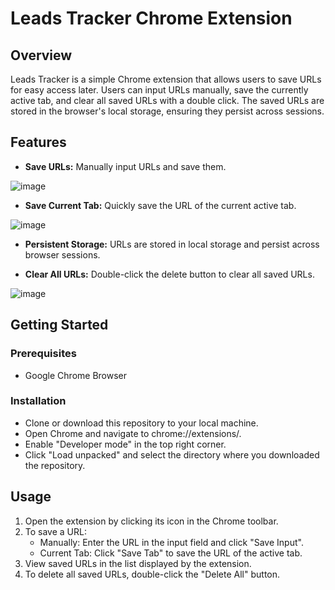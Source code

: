 # Leads Tracker Chrome Extension

## Overview

Leads Tracker is a simple Chrome extension that allows users to save URLs for easy access later. Users can input URLs manually, save the currently active tab, and clear all saved URLs with a double click. The saved URLs are stored in the browser's local storage, ensuring they persist across sessions.

## Features

- **Save URLs:** Manually input URLs and save them.

![image](https://github.com/shivam27k/note-keeper-a-chrome-extension/assets/57641214/172dfb2e-0534-47b0-80f6-d601d22c6376)
  
- **Save Current Tab:** Quickly save the URL of the current active tab.

![image](https://github.com/shivam27k/note-keeper-a-chrome-extension/assets/57641214/5a8c7dba-1a77-4221-8c40-79be81b5940f)

- **Persistent Storage:** URLs are stored in local storage and persist across browser sessions.

- **Clear All URLs:** Double-click the delete button to clear all saved URLs.

![image](https://github.com/shivam27k/note-keeper-a-chrome-extension/assets/57641214/548231a1-281c-4449-9cb5-da7ac7ca8097)

## Getting Started

### Prerequisites
- Google Chrome Browser

### Installation
- Clone or download this repository to your local machine.
- Open Chrome and navigate to chrome://extensions/.
- Enable "Developer mode" in the top right corner.
- Click "Load unpacked" and select the directory where you downloaded the repository.

## Usage
1. Open the extension by clicking its icon in the Chrome toolbar.
2. To save a URL:
    - Manually: Enter the URL in the input field and click "Save Input".
    - Current Tab: Click "Save Tab" to save the URL of the active tab.
3. View saved URLs in the list displayed by the extension.
4. To delete all saved URLs, double-click the "Delete All" button.
